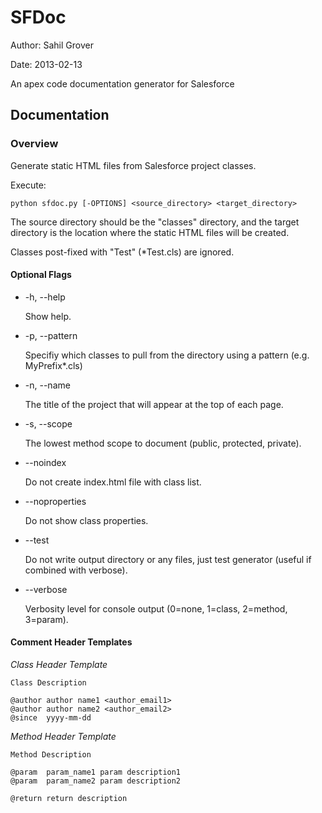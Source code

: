 SFDoc
=====

Author: Sahil Grover

Date:   2013-02-13

An apex code documentation generator for Salesforce

Documentation
-------------

### Overview

Generate static HTML files from Salesforce project classes.

Execute:

    python sfdoc.py [-OPTIONS] <source_directory> <target_directory>

The source directory should be the "classes" directory, and the target directory is the location where the static HTML files will be created.

Classes post-fixed with "Test" (*Test.cls) are ignored.

#### Optional Flags

*    -h, --help

     Show help.

*    -p, --pattern

     Specifiy which classes to pull from the directory using a pattern (e.g. MyPrefix*.cls)

*    -n, --name

     The title of the project that will appear at the top of each page.

*    -s, --scope

     The lowest method scope to document (public, protected, private).

*    --noindex

     Do not create index.html file with class list.

*    --noproperties

     Do not show class properties.

*    --test

     Do not write output directory or any files, just test generator (useful if combined with verbose).

*    --verbose

     Verbosity level for console output (0=none, 1=class, 2=method, 3=param).

#### Comment Header Templates

*Class Header Template*

    Class Description

    @author author name1 <author_email1>
    @author author name2 <author_email2>
    @since	yyyy-mm-dd

*Method Header Template*

	Method Description

	@param	param_name1	param description1
	@param	param_name2	param description2

	@return	return description
